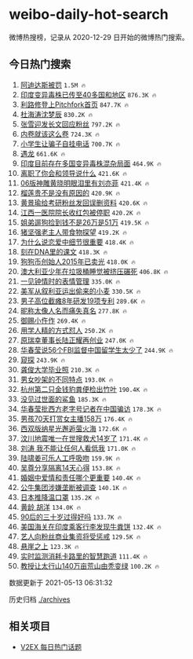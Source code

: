 # weibo-daily-hot-search

微博热搜榜，记录从 2020-12-29 日开始的微博热门搜索。

## 今日热门搜索

<!-- BEGIN -->

1. [阿迪达斯被罚](https://s.weibo.com/weibo?q=%E9%98%BF%E8%BF%AA%E8%BE%BE%E6%96%AF%E8%A2%AB%E7%BD%9A&Refer=top) `1.5M 🔥`
1. [印度变异毒株已传至40多国和地区](https://s.weibo.com/weibo?q=%23%E5%8D%B0%E5%BA%A6%E5%8F%98%E5%BC%82%E6%AF%92%E6%A0%AA%E5%B7%B2%E4%BC%A0%E8%87%B340%E5%A4%9A%E5%9B%BD%E5%92%8C%E5%9C%B0%E5%8C%BA%23&Refer=top) `876.3K 🔥`
1. [利路修登上Pitchfork首页](https://s.weibo.com/weibo?q=%23%E5%88%A9%E8%B7%AF%E4%BF%AE%E7%99%BB%E4%B8%8APitchfork%E9%A6%96%E9%A1%B5%23&Refer=top) `847.7K 🔥`
1. [杜海涛沈梦辰](https://s.weibo.com/weibo?q=%23%E6%9D%9C%E6%B5%B7%E6%B6%9B%E6%B2%88%E6%A2%A6%E8%BE%B0%23&Refer=top) `830.2K 🔥`
1. [张雪迎发长文回应粉丝](https://s.weibo.com/weibo?q=%23%E5%BC%A0%E9%9B%AA%E8%BF%8E%E5%8F%91%E9%95%BF%E6%96%87%E5%9B%9E%E5%BA%94%E7%B2%89%E4%B8%9D%23&Refer=top) `797.2K 🔥`
1. [内卷就该这么卷](https://s.weibo.com/weibo?q=%23%E5%86%85%E5%8D%B7%E5%B0%B1%E8%AF%A5%E8%BF%99%E4%B9%88%E5%8D%B7%23&Refer=top) `724.3K 🔥`
1. [小学生让骗子自挂电话](https://s.weibo.com/weibo?q=%23%E5%B0%8F%E5%AD%A6%E7%94%9F%E8%AE%A9%E9%AA%97%E5%AD%90%E8%87%AA%E6%8C%82%E7%94%B5%E8%AF%9D%23&Refer=top) `700.7K 🔥`
1. [遇龙](https://s.weibo.com/weibo?q=%E9%81%87%E9%BE%99&Refer=top) `661.6K 🔥`
1. [印度目前存在多国变异毒株混杂局面](https://s.weibo.com/weibo?q=%23%E5%8D%B0%E5%BA%A6%E7%9B%AE%E5%89%8D%E5%AD%98%E5%9C%A8%E5%A4%9A%E5%9B%BD%E5%8F%98%E5%BC%82%E6%AF%92%E6%A0%AA%E6%B7%B7%E6%9D%82%E5%B1%80%E9%9D%A2%23&Refer=top) `464.9K 🔥`
1. [离职了你会和领导说什么](https://s.weibo.com/weibo?q=%23%E7%A6%BB%E8%81%8C%E4%BA%86%E4%BD%A0%E4%BC%9A%E5%92%8C%E9%A2%86%E5%AF%BC%E8%AF%B4%E4%BB%80%E4%B9%88%23&Refer=top) `421.6K 🔥`
1. [06版神雕黄晓明眼泪里有刘亦菲](https://s.weibo.com/weibo?q=%2306%E7%89%88%E7%A5%9E%E9%9B%95%E9%BB%84%E6%99%93%E6%98%8E%E7%9C%BC%E6%B3%AA%E9%87%8C%E6%9C%89%E5%88%98%E4%BA%A6%E8%8F%B2%23&Refer=top) `421.4K 🔥`
1. [榴莲贵不是没有原因的](https://s.weibo.com/weibo?q=%23%E6%A6%B4%E8%8E%B2%E8%B4%B5%E4%B8%8D%E6%98%AF%E6%B2%A1%E6%9C%89%E5%8E%9F%E5%9B%A0%E7%9A%84%23&Refer=top) `420.9K 🔥`
1. [黄景瑜给考研粉丝发回误删资料](https://s.weibo.com/weibo?q=%23%E9%BB%84%E6%99%AF%E7%91%9C%E7%BB%99%E8%80%83%E7%A0%94%E7%B2%89%E4%B8%9D%E5%8F%91%E5%9B%9E%E8%AF%AF%E5%88%A0%E8%B5%84%E6%96%99%23&Refer=top) `420.6K 🔥`
1. [江西一医院院长收红包被停职](https://s.weibo.com/weibo?q=%23%E6%B1%9F%E8%A5%BF%E4%B8%80%E5%8C%BB%E9%99%A2%E9%99%A2%E9%95%BF%E6%94%B6%E7%BA%A2%E5%8C%85%E8%A2%AB%E5%81%9C%E8%81%8C%23&Refer=top) `420.2K 🔥`
1. [姐弟遛狗捡到钱不是26万是51万](https://s.weibo.com/weibo?q=%23%E5%A7%90%E5%BC%9F%E9%81%9B%E7%8B%97%E6%8D%A1%E5%88%B0%E9%92%B1%E4%B8%8D%E6%98%AF26%E4%B8%87%E6%98%AF51%E4%B8%87%23&Refer=top) `419.5K 🔥`
1. [猪坚强老主人带食物探望](https://s.weibo.com/weibo?q=%E7%8C%AA%E5%9D%9A%E5%BC%BA%E8%80%81%E4%B8%BB%E4%BA%BA%E5%B8%A6%E9%A3%9F%E7%89%A9%E6%8E%A2%E6%9C%9B&Refer=top) `419.2K 🔥`
1. [为什么说恋爱中细节很重要](https://s.weibo.com/weibo?q=%23%E4%B8%BA%E4%BB%80%E4%B9%88%E8%AF%B4%E6%81%8B%E7%88%B1%E4%B8%AD%E7%BB%86%E8%8A%82%E5%BE%88%E9%87%8D%E8%A6%81%23&Refer=top) `418.4K 🔥`
1. [刻在DNA里的课文](https://s.weibo.com/weibo?q=%23%E5%88%BB%E5%9C%A8DNA%E9%87%8C%E7%9A%84%E8%AF%BE%E6%96%87%23&Refer=top) `418.3K 🔥`
1. [狗狗币创始人2015年已卖光](https://s.weibo.com/weibo?q=%E7%8B%97%E7%8B%97%E5%B8%81%E5%88%9B%E5%A7%8B%E4%BA%BA2015%E5%B9%B4%E5%B7%B2%E5%8D%96%E5%85%89&Refer=top) `418.0K 🔥`
1. [澳大利亚少年在垃圾桶睡觉被挤压碾死](https://s.weibo.com/weibo?q=%E6%BE%B3%E5%A4%A7%E5%88%A9%E4%BA%9A%E5%B0%91%E5%B9%B4%E5%9C%A8%E5%9E%83%E5%9C%BE%E6%A1%B6%E7%9D%A1%E8%A7%89%E8%A2%AB%E6%8C%A4%E5%8E%8B%E7%A2%BE%E6%AD%BB&Refer=top) `406.8K 🔥`
1. [一见钟情时的表情管理](https://s.weibo.com/weibo?q=%23%E4%B8%80%E8%A7%81%E9%92%9F%E6%83%85%E6%97%B6%E7%9A%84%E8%A1%A8%E6%83%85%E7%AE%A1%E7%90%86%23&Refer=top) `335.0K 🔥`
1. [美军从叙利亚运出偷来的小麦](https://s.weibo.com/weibo?q=%E7%BE%8E%E5%86%9B%E4%BB%8E%E5%8F%99%E5%88%A9%E4%BA%9A%E8%BF%90%E5%87%BA%E5%81%B7%E6%9D%A5%E7%9A%84%E5%B0%8F%E9%BA%A6&Refer=top) `330.5K 🔥`
1. [男子高位截瘫8年研发19项专利](https://s.weibo.com/weibo?q=%23%E7%94%B7%E5%AD%90%E9%AB%98%E4%BD%8D%E6%88%AA%E7%98%AB8%E5%B9%B4%E7%A0%94%E5%8F%9119%E9%A1%B9%E4%B8%93%E5%88%A9%23&Refer=top) `289.6K 🔥`
1. [昵称太像人名而痛失真名](https://s.weibo.com/weibo?q=%23%E6%98%B5%E7%A7%B0%E5%A4%AA%E5%83%8F%E4%BA%BA%E5%90%8D%E8%80%8C%E7%97%9B%E5%A4%B1%E7%9C%9F%E5%90%8D%23&Refer=top) `277.8K 🔥`
1. [御赐小仵作](https://s.weibo.com/weibo?q=%E5%BE%A1%E8%B5%90%E5%B0%8F%E4%BB%B5%E4%BD%9C&Refer=top) `269.4K 🔥`
1. [用学人精的方式怼人](https://s.weibo.com/weibo?q=%23%E7%94%A8%E5%AD%A6%E4%BA%BA%E7%B2%BE%E7%9A%84%E6%96%B9%E5%BC%8F%E6%80%BC%E4%BA%BA%23&Refer=top) `250.2K 🔥`
1. [原瑞幸董事长陆正耀再创业](https://s.weibo.com/weibo?q=%23%E5%8E%9F%E7%91%9E%E5%B9%B8%E8%91%A3%E4%BA%8B%E9%95%BF%E9%99%86%E6%AD%A3%E8%80%80%E5%86%8D%E5%88%9B%E4%B8%9A%23&Refer=top) `247.0K 🔥`
1. [华春莹说56个FBI监督中国留学生太少了](https://s.weibo.com/weibo?q=%23%E5%8D%8E%E6%98%A5%E8%8E%B9%E8%AF%B456%E4%B8%AAFBI%E7%9B%91%E7%9D%A3%E4%B8%AD%E5%9B%BD%E7%95%99%E5%AD%A6%E7%94%9F%E5%A4%AA%E5%B0%91%E4%BA%86%23&Refer=top) `244.9K 🔥`
1. [窥探](https://s.weibo.com/weibo?q=%E7%AA%A5%E6%8E%A2&Refer=top) `243.9K 🔥`
1. [龚俊大学毕业照](https://s.weibo.com/weibo?q=%23%E9%BE%9A%E4%BF%8A%E5%A4%A7%E5%AD%A6%E6%AF%95%E4%B8%9A%E7%85%A7%23&Refer=top) `210.3K 🔥`
1. [男女吵架的不同特点](https://s.weibo.com/weibo?q=%23%E7%94%B7%E5%A5%B3%E5%90%B5%E6%9E%B6%E7%9A%84%E4%B8%8D%E5%90%8C%E7%89%B9%E7%82%B9%23&Refer=top) `193.0K 🔥`
1. [杭州第二只金钱豹粪便检出竹叶](https://s.weibo.com/weibo?q=%23%E6%9D%AD%E5%B7%9E%E7%AC%AC%E4%BA%8C%E5%8F%AA%E9%87%91%E9%92%B1%E8%B1%B9%E7%B2%AA%E4%BE%BF%E6%A3%80%E5%87%BA%E7%AB%B9%E5%8F%B6%23&Refer=top) `190.4K 🔥`
1. [没见过世面的鲨鱼](https://s.weibo.com/weibo?q=%E6%B2%A1%E8%A7%81%E8%BF%87%E4%B8%96%E9%9D%A2%E7%9A%84%E9%B2%A8%E9%B1%BC&Refer=top) `185.3K 🔥`
1. [华春莹批西方老字号记者在中国骗访](https://s.weibo.com/weibo?q=%23%E5%8D%8E%E6%98%A5%E8%8E%B9%E6%89%B9%E8%A5%BF%E6%96%B9%E8%80%81%E5%AD%97%E5%8F%B7%E8%AE%B0%E8%80%85%E5%9C%A8%E4%B8%AD%E5%9B%BD%E9%AA%97%E8%AE%BF%23&Refer=top) `178.3K 🔥`
1. [男孩70天打赏女主播158万](https://s.weibo.com/weibo?q=%23%E7%94%B7%E5%AD%A970%E5%A4%A9%E6%89%93%E8%B5%8F%E5%A5%B3%E4%B8%BB%E6%92%AD158%E4%B8%87%23&Refer=top) `176.4K 🔥`
1. [西双版纳星光邂逅萤火海](https://s.weibo.com/weibo?q=%23%E8%A5%BF%E5%8F%8C%E7%89%88%E7%BA%B3%E6%98%9F%E5%85%89%E9%82%82%E9%80%85%E8%90%A4%E7%81%AB%E6%B5%B7%23&Refer=top) `172.6K 🔥`
1. [汶川地震唯一在世搜救犬14岁了](https://s.weibo.com/weibo?q=%23%E6%B1%B6%E5%B7%9D%E5%9C%B0%E9%9C%87%E5%94%AF%E4%B8%80%E5%9C%A8%E4%B8%96%E6%90%9C%E6%95%91%E7%8A%AC14%E5%B2%81%E4%BA%86%23&Refer=top) `171.4K 🔥`
1. [刘涛 我不能让任何人看低我](https://s.weibo.com/weibo?q=%E5%88%98%E6%B6%9B%20%E6%88%91%E4%B8%8D%E8%83%BD%E8%AE%A9%E4%BB%BB%E4%BD%95%E4%BA%BA%E7%9C%8B%E4%BD%8E%E6%88%91&Refer=top) `171.0K 🔥`
1. [陆啸姜可乐人工呼吸吻](https://s.weibo.com/weibo?q=%23%E9%99%86%E5%95%B8%E5%A7%9C%E5%8F%AF%E4%B9%90%E4%BA%BA%E5%B7%A5%E5%91%BC%E5%90%B8%E5%90%BB%23&Refer=top) `159.9K 🔥`
1. [吴尊分享隔离14天心得](https://s.weibo.com/weibo?q=%23%E5%90%B4%E5%B0%8A%E5%88%86%E4%BA%AB%E9%9A%94%E7%A6%BB14%E5%A4%A9%E5%BF%83%E5%BE%97%23&Refer=top) `153.8K 🔥`
1. [婚姻中爱情和责任哪个更重要](https://s.weibo.com/weibo?q=%23%E5%A9%9A%E5%A7%BB%E4%B8%AD%E7%88%B1%E6%83%85%E5%92%8C%E8%B4%A3%E4%BB%BB%E5%93%AA%E4%B8%AA%E6%9B%B4%E9%87%8D%E8%A6%81%23&Refer=top) `140.4K 🔥`
1. [公牛集团涉嫌垄断被调查](https://s.weibo.com/weibo?q=%23%E5%85%AC%E7%89%9B%E9%9B%86%E5%9B%A2%E6%B6%89%E5%AB%8C%E5%9E%84%E6%96%AD%E8%A2%AB%E8%B0%83%E6%9F%A5%23&Refer=top) `140.1K 🔥`
1. [日本推降温口罩](https://s.weibo.com/weibo?q=%23%E6%97%A5%E6%9C%AC%E6%8E%A8%E9%99%8D%E6%B8%A9%E5%8F%A3%E7%BD%A9%23&Refer=top) `135.2K 🔥`
1. [黄龄 胡洋](https://s.weibo.com/weibo?q=%E9%BB%84%E9%BE%84%20%E8%83%A1%E6%B4%8B&Refer=top) `134.0K 🔥`
1. [90后的三十岁过得好吗](https://s.weibo.com/weibo?q=%2390%E5%90%8E%E7%9A%84%E4%B8%89%E5%8D%81%E5%B2%81%E8%BF%87%E5%BE%97%E5%A5%BD%E5%90%97%23&Refer=top) `133.7K 🔥`
1. [美国海关在印度乘客行李发现牛粪饼](https://s.weibo.com/weibo?q=%23%E7%BE%8E%E5%9B%BD%E6%B5%B7%E5%85%B3%E5%9C%A8%E5%8D%B0%E5%BA%A6%E4%B9%98%E5%AE%A2%E8%A1%8C%E6%9D%8E%E5%8F%91%E7%8E%B0%E7%89%9B%E7%B2%AA%E9%A5%BC%23&Refer=top) `132.4K 🔥`
1. [艺人向粉丝商业集资将受惩戒](https://s.weibo.com/weibo?q=%23%E8%89%BA%E4%BA%BA%E5%90%91%E7%B2%89%E4%B8%9D%E5%95%86%E4%B8%9A%E9%9B%86%E8%B5%84%E5%B0%86%E5%8F%97%E6%83%A9%E6%88%92%23&Refer=top) `129.5K 🔥`
1. [悬崖之上](https://s.weibo.com/weibo?q=%E6%82%AC%E5%B4%96%E4%B9%8B%E4%B8%8A&Refer=top) `123.3K 🔥`
1. [实时监测消耗卡路里的智慧跑道](https://s.weibo.com/weibo?q=%E5%AE%9E%E6%97%B6%E7%9B%91%E6%B5%8B%E6%B6%88%E8%80%97%E5%8D%A1%E8%B7%AF%E9%87%8C%E7%9A%84%E6%99%BA%E6%85%A7%E8%B7%91%E9%81%93&Refer=top) `111.4K 🔥`
1. [教授让太行山140万亩荒山由秃变绿](https://s.weibo.com/weibo?q=%23%E6%95%99%E6%8E%88%E8%AE%A9%E5%A4%AA%E8%A1%8C%E5%B1%B1140%E4%B8%87%E4%BA%A9%E8%8D%92%E5%B1%B1%E7%94%B1%E7%A7%83%E5%8F%98%E7%BB%BF%23&Refer=top) `100.2K 🔥`

数据更新于 2021-05-13 06:31:32

<!-- END -->

历史归档 [./archives](./archives)

## 相关项目

- [V2EX 每日热门话题](https://github.com/boojack/v2ex-daily-hot-topic)

